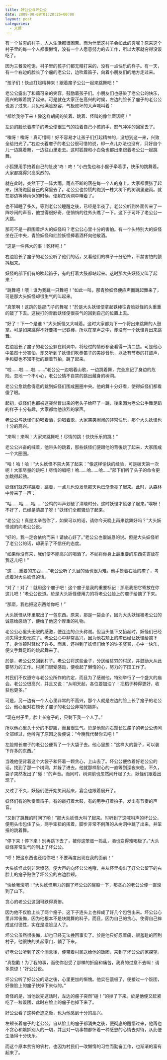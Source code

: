 ```yaml
---
title: 好公公与坏公公
date: 2009-08-08T01:20:25+00:00
layout: post
categories:
  - 文摘
---
```


有一个贫穷的村子，人人生活都很困苦。而为什麽这村子会如此的穷呢？原来这个村子里的每一个人都很懒惰，没有一个人愿意努力的去工作，所以大家就穷得没饭吃了。

因为三餐没吃饱，村子里的孩子们都无精打采的，没有一点快乐的样子。有一天，有一个右边的脸长了个瘤的老公公，边吹着笛子，向着小朋友们的地方走过来。

“孩子们！快点打起精神来！跟着瘤子公公一起来跳舞吧！”

老公公露出了和蔼可亲的笑容，鼓励着孩子们。小朋友们也感染了老公公的快乐，高兴的跟着跳了起来。可是就在大家正在高兴的时候，左边的脸长了瘤子的老公公也追了过来，只见他满脸怒容，气极败坏的大声喊叫着：

“都给我停下来！像这样胡闹的笑着、跳着、怪叫的像什麽话啊！”

左边的脸长着瘤子的老公便很生气的拉着自己小孩的手，怒气冲冲的回家去了。

“唉呀！唉呀！真可惜啊！好不容易才让孩子们打起精神的，没想到这一来，兴致全给扫光了。”右边长着瘤子的老公公很可惜的说，却一点儿办法也没有，只好自个儿一边跳着舞，一边往山里走去。这时狐狸和小白兔也都出来跟着老公公一起跳舞。

小狐狸用手拍着自己的肚皮”咚！咚！”小白兔也和小猴子牵着手，快乐的跳舞着。大家都跳得兴高采烈的。
<!--more-->
就在此时，突然下了一阵大雨。雨点不断的落在每一个人的身上。大家都慌张了起来，纷纷跑回自己的窝里去了。老公公也惊慌的跑到一株大树下的树洞里避雨。就在那边等待雨保的时候，便躺在树洞中睡着了。

也不知睡了多久，等到老公公睡醒之後，已经是半夜了。老公公听到外面传来了一阵吵闹的声音，他觉得很好奇，便悄悄的往外头瞧了一下。这下子可吓了老公公一大跳。

那可不是一群围着炉火的妖怪吗？老公公心里十分的害怕。有一个头特别大的妖怪坐在正中央，青脸妖怪和红脸妖怪捧着酒杯向他敬酒。

“这是一件伟大的事！乾杯吧！”

右边脸长了瘤子的老公公听了他们的话，又看他们的样子十分恐怖，不禁害怕的颤抖起来。

妖怪的部下们有的吹起笛子，有的打着大鼓都站起来。这时那大头妖怪又叫了起来：

“跳舞吧！喂！谁为我跳一只舞吧！”如此一叫，那青脸妖怪便应声而跳起舞来了，可是那大头妖怪却很生气的叫起来。

“真笨啊！这跳的是那门子的舞呢！”於是大头妖怪便拿起铁棒往青脸妖怪的头重重的敲了下去。这挨打的青脸妖怪便很丧气的回到自己的位置上去。

“好了！下一个是谁？”大头妖怪又大喊着。这时大家都为下一个将出来跳舞的人鼓掌。可是如果跳得不好要挨一记铁棒，所以在掌声之中，却没有一个妖怪肯出来跳舞。

右边脸长了瘤子的老公公躲在树洞中，将经过的情形都全看得一清二楚。可是他心中虽然十分害怕，却又听到了妖怪们吹奏笛子的美妙音乐，以及有节奏的打鼓声，手和脚也不知不觉的跟着节拍，跳了起来。

“啦……啦……啦……..”老公公一边唱着山歌，一边跳着舞，完全忘记了身边的危险。忽地一个不小心，老公公情不自禁的跳出藏身的树洞。

老公公愈跳愈得意的跳到妖怪们围成圈圈中央。他的舞十分好看，使得妖怪们都看傻了眼。

起初，妖怪们也都被这突然冒出来的老头子给吓了一跳，後来因为老公公手舞足蹈的样子十分有趣，大家都给他热烈的掌声。

老公公与妖怪们边喝着酒，边唱着歌，大家笑笑闹闹的非常快乐，那个大头妖怪也十分的高兴。

“来啊！来啊！大家来跳舞吧！尽情的跳！快快乐乐的跳！”

老公公兴奋的喊着，他带头的跳着，那些妖怪们便跟他的背後跳了起来，大家围成一个大圈圈。

“哈！哈！哈！”大头妖怪不禁大笑了起来：”像这样愉快的经验，可是破天第一次呢！大家尽量的跳吧！尽情的唱吧！哈……哈……哈……”部下们听了头子的命令更加跳得起劲。

妖怪们就这样跳着，跳着，一点儿也没发觉那天色已渐渐亮了起来。此时，从森林中传来了一声：

“咕……咕……咕……”公鸡的叫声划破了清晓时分。这时妖怪才慌张了起来。”唉呀！不好了，已经是清晨了呀！”妖怪们全都骚动了起来。

“老公公！真是太辛苦你了，如果可以的话，请你今天晚上再来跳舞好吗？”大头妖怪诚的向老公公说。

“好的，我一定会依约而来！请放心好了。”老公公也很诚恳的说。但是大头妖怪听了老公公的话，却表示了不信任的态度。

“如果你没有来，我们便不能高兴的喝酒了。不妨将你身上最重要的东西先寄放在我这儿吧！”

“这……重要的东西……”老公公听了头目的话也很为难。他手摸着右脸的瘤子，考虑着对大头妖怪的话。

“对了！对了！就用这个瘤子吧！这个瘤子是我的重要标记！那麽我把它寄放在你这儿吧！”老公公说道。於是大头妖怪便用力的将老公公脸上的瘤子给摘了下来。

“那麽，我也把这东西给你吧！”

大头妖怪从怀里取出了一包东西。原来，那是一袋金子，因为大头妖怪被老公公的诚意给感动了，便给了他这个厚重的礼物。

老公公心里头无限的感激，便连连的点头称谢。但当头低下又抬起时，妖怪们已经消失得无影无踪了。老公公心中非常高兴，因为他右颊上的瘤已经让妖怪给摘下了，身体顿时轻松了许多。而且，还得到了妖怪们给予的许多奖赏，心中一快乐，便又手舞足蹈的跳起舞来了。

於是，老公公又回到村子。老公公将这些金子，分送给贫穷的村民，并鼓励大从此要努力的工作。村民们很受感动，便收起了懒惰的心，努力的下田工作了。

村民们不仅遵守与老公公所作的约定，而且为了感谢他，特别举行了一个盛大的庙会。老公公很高兴，并且又说：”从明天起，各位要加油丫！把稻子种得更好，收获也更多。”

可是，另一边有一个人心里非常的不高兴，那个人就是左边的脸上长了瘤子的老公公，他心里对右颊长了瘤子的老公公非常的嫉妒。

“现在村子里，脸上长瘤子的，只剩下我一个人了。”

所以他心里头十分的不舒服，而且很生气。於是他就向右颊长过瘤子的老公公询问全部经过，他听完了原因之後便说：”今晚我代替你去吧！”

左脸颊长瘤子的老公公便背了一个大袋子去。他心里想：”这样大的袋子，可以装下许多的东西。”

当晚他便背着这个大袋子和怀着一颗贪心，上山去了。坏公公便依着好老公公的话，找到了那一个树洞，并躲了进去。他就那样耐心的一直等到深夜来临。不久，袋子突然发出了”碰！”的声音。而同时，树洞前也忽然间升起了火，妖怪们跟着出现了。

又过了不久，妖怪们便开始笑闹起来，宴会也跟着展开了。

妖怪们有的吹奏着笛子，有的敲打着大鼓，有的用手打着拍子，发出有节奏的声音。

“又到了跳舞的时间了哟！”那大头妖怪大叫了起来。时听到了这喊叫声的坏公公，便用头巾包住了头，两手笨扭的挥着，脚步非常不俐落的从树洞中跳了出来，并笨扭的跳着舞。

“停下来！停下来！别再跳下去了，被你这笨蛋一捣乱，酒也变得难喝极了。”大头妖怪非常生气的制止了坏公公。

“哼！把这东西也还给你吧！不要再度出现在我的面前！”

大头妖怪此刻非常愤怒，便大声的向坏公公咆哮，并从怀里掏出了好公公留下的右脸上的瘤子贴住了坏公公的右边脸颊。

“快给我滚吧！”大头妖怪用力的踢了坏公公的屁股一下，那贪心的老公公便一直滚到了山下。

贪心的老公公这回可跌得真惨。

因为他不仅脸上长了两个瘤子，这下子连头上也摔成了好几个包包出来。坏公公心里非常後悔，因为他根本不是块跳舞的料子。而且，因为自己的贪心，使得自己摔成这付德性，实在是没脸见人了。

坏公公虽然很後悔，却也已经无法挽回事实了。於是他只好忍着痛，很羞耻的回到村子，他很快的关起家门，躺了下来。

好老公公听到了这个消息後，便带着村民送给他的饭团，来到了坏公公的家探望。

“真抱歉！为了我的事，而使你忍受了那样的折磨和痛苦，我真的过意不去啊！请多原谅！”好公公说。

坏公公听了好公公的话之後，心里更加的惭愧。他实在饿极了，便接过一个饭团，好像脸上的瘤子快掉下来似的。”

奇怪的是，当他说完这话时，左边的瘤子突然”碰！”的掉了下来。於是他便又赶紧吃了一粒饭团，此时右脸上的瘤子也掉下来了。

好公公看了这种奇迹之後，也为他感到十分的高兴。

左颊长着瘤子的老公公，自从脸上的瘤子都消失之後，便彻底的醒悟过来，他再也不贪心和嫉妒别人的一切，并且对一切事物都怀着一种感恩的心情去对待，从此便生活得十分快乐。

而这个原本贫穷的农村，也因为村民们一改懒惰的习性而勤奋工作，也渐渐的富有起来了。